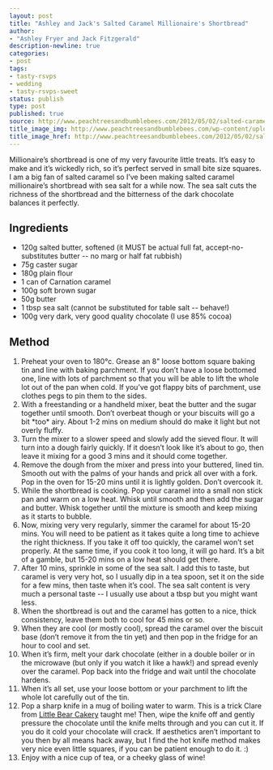 ```yaml
---
layout: post
title: "Ashley and Jack's Salted Caramel Millionaire's Shortbread"
author:
- "Ashley Fryer and Jack Fitzgerald"
description-newline: true
categories:
- post
tags:
- tasty-rsvps
- wedding
- tasty-rsvps-sweet
status: publish
type: post
published: true
source: http://www.peachtreesandbumblebees.com/2012/05/02/salted-caramel-millionaires-shortbread/
title_image_img: http://www.peachtreesandbumblebees.com/wp-content/uploads/2012/04/Screen-Shot-2012-04-26-at-20.27.33.png
title_image_href: http://www.peachtreesandbumblebees.com/2012/05/02/salted-caramel-millionaires-shortbread/
---
```


Millionaire’s shortbread is one of my very favourite little treats. It’s easy to make and it’s wickedly rich, so it’s perfect served in small bite size squares. I am a big fan of salted caramel so I’ve been making salted caramel millionaire’s shortbread with sea salt for a while now. The sea salt cuts the richness of the shortbread and the bitterness of the dark chocolate balances it perfectly.

## Ingredients

* 120g salted butter, softened (it MUST be actual full fat, accept-no-substitutes butter -- no marg or half fat rubbish)
* 75g caster sugar
* 180g plain flour
* 1 can of Carnation caramel
* 100g soft brown sugar
* 50g butter
* 1 tbsp sea salt (cannot be substituted for table salt -- behave!)
* 100g very dark, very good quality chocolate (I use 85% cocoa)

## Method

1. Preheat your oven to 180°c. Grease an 8" loose bottom square baking tin and line with baking parchment. If you don’t have a loose bottomed one, line with lots of parchment so that you will be able to lift the whole lot out of the pan when cold. If you’ve got flappy bits of parchment, use clothes pegs to pin them to the sides.
1. With a freestanding or a handheld mixer, beat the butter and the sugar together until smooth. Don’t overbeat though or your biscuits will go a bit \*too\* airy. About 1-2 mins on medium should do make it light but not overly fluffy.
1. Turn the mixer to a slower speed and slowly add the sieved flour. It will turn into a dough fairly quickly. If it doesn’t look like it’s about to go, then leave it mixing for a good 3 mins and it should come together.
1. Remove the dough from the mixer and press into your buttered, lined tin. Smooth out with the palms of your hands and prick all over with a fork. Pop in the oven for 15-20 mins until it is lightly golden. Don’t overcook it.
1. While the shortbread is cooking. Pop your caramel into a small non stick pan and warm on a low heat. Whisk until smooth and then add the sugar and butter. Whisk together until the mixture is smooth and keep mixing as it starts to bubble.
1. Now, mixing very very regularly, simmer the caramel for about 15-20 mins. You will need to be patient as it takes quite a long time to achieve the right thickness. If you take it off too quickly, the caramel won’t set properly. At the same time, if you cook it too long, it will go hard. It’s a bit of a gamble, but 15-20 mins on a low heat should get there.
1. After 10 mins, sprinkle in some of the sea salt. I add this to taste, but caramel is very very hot, so I usually dip in a tea spoon, set it on the side for a few mins, then taste when it’s cool. The sea salt content is very much a personal taste -- I usually use about a tbsp but you might want less.
1. When the shortbread is out and the caramel has gotten to a nice, thick consistency, leave them both to cool for 45 mins or so.
1. When they are cool (or mostly cool), spread the caramel over the biscuit base (don’t remove it from the tin yet) and then pop in the fridge for an hour to cool and set.
1. When it’s firm, melt your dark chocolate (either in a double boiler or in the microwave (but only if you watch it like a hawk!) and spread evenly over the caramel. Pop back into the fridge and wait until the chocolate hardens.
1. When it’s all set, use your loose bottom or your parchment to lift the whole lot carefully out of the tin.
1. Pop a sharp knife in a mug of boiling water to warm. This is a trick Clare from [Little Bear Cakery](http://littlebearcakery.blogspot.co.uk) taught me! Then, wipe the knife off and gently pressure the chocolate until the knife melts through and you can cut it. If you do it cold your chocolate will crack. If aesthetics aren’t important to you then by all means hack away, but I find the hot knife method makes very nice even little squares, if you can be patient enough to do it. :)
1. Enjoy with a nice cup of tea, or a cheeky glass of wine!
